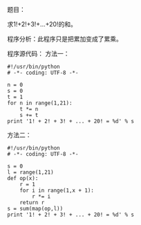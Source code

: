 题目：

求1!+2!+3!+...+20!的和。

程序分析：此程序只是把累加变成了累乘。

程序源代码：
方法一：
```
#!/usr/bin/python
# -*- coding: UTF-8 -*-

n = 0
s = 0
t = 1
for n in range(1,21):
    t *= n
    s += t
print '1! + 2! + 3! + ... + 20! = %d' % s
```

方法二：
```
#!/usr/bin/python
# -*- coding: UTF-8 -*-

s = 0
l = range(1,21)
def op(x):
    r = 1
    for i in range(1,x + 1):
        r *= i
    return r
s = sum(map(op,l))
print '1! + 2! + 3! + ... + 20! = %d' % s
```
